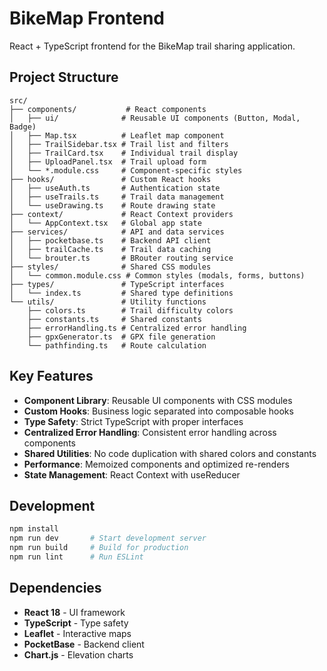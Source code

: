 # BikeMap Frontend

React + TypeScript frontend for the BikeMap trail sharing application.

## Project Structure

```
src/
├── components/           # React components
│   ├── ui/              # Reusable UI components (Button, Modal, Badge)
│   ├── Map.tsx          # Leaflet map component
│   ├── TrailSidebar.tsx # Trail list and filters
│   ├── TrailCard.tsx    # Individual trail display
│   ├── UploadPanel.tsx  # Trail upload form
│   └── *.module.css     # Component-specific styles
├── hooks/               # Custom React hooks
│   ├── useAuth.ts       # Authentication state
│   ├── useTrails.ts     # Trail data management
│   └── useDrawing.ts    # Route drawing state
├── context/             # React Context providers
│   └── AppContext.tsx   # Global app state
├── services/            # API and data services
│   ├── pocketbase.ts    # Backend API client
│   ├── trailCache.ts    # Trail data caching
│   └── brouter.ts       # BRouter routing service
├── styles/              # Shared CSS modules
│   └── common.module.css # Common styles (modals, forms, buttons)
├── types/               # TypeScript interfaces
│   └── index.ts         # Shared type definitions
└── utils/               # Utility functions
    ├── colors.ts        # Trail difficulty colors
    ├── constants.ts     # Shared constants
    ├── errorHandling.ts # Centralized error handling
    ├── gpxGenerator.ts  # GPX file generation
    └── pathfinding.ts   # Route calculation
```

## Key Features

- **Component Library**: Reusable UI components with CSS modules
- **Custom Hooks**: Business logic separated into composable hooks
- **Type Safety**: Strict TypeScript with proper interfaces
- **Centralized Error Handling**: Consistent error handling across components
- **Shared Utilities**: No code duplication with shared colors and constants
- **Performance**: Memoized components and optimized re-renders
- **State Management**: React Context with useReducer

## Development

```bash
npm install
npm run dev       # Start development server
npm run build     # Build for production
npm run lint      # Run ESLint
```

## Dependencies

- **React 18** - UI framework
- **TypeScript** - Type safety
- **Leaflet** - Interactive maps
- **PocketBase** - Backend client
- **Chart.js** - Elevation charts